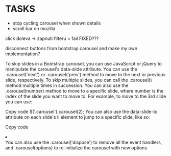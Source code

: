 # TASKS

- stop cycling carousel when shown details
- scroll bar on mozilla


 click doleva -> zapnuti filteru = fail FIXED???


disconnect buttons from bootstrap carousel and make my own implementation?


 To skip slides in a Bootstrap carousel, you can use JavaScript or jQuery to manipulate the carousel's data-slide attribute. You can use the .carousel('next') or .carousel('prev') method to move to the next or previous slide, respectively. To skip multiple slides, you can call the .carousel() method multiple times in succession.
You can also use the .carousel(number) method to move to a specific slide, where number is the index of the slide you want to move to.
For example, to move to the 3rd slide you can use:

Copy code
$('.carousel').carousel(2);
You can also use the data-slide-to attribute on each slide's li element to jump to a specific slide, like so:

Copy code
<li data-target="#myCarousel" data-slide-to="2"></li>
You can also use the .carousel('dispose') to remove all the event handlers, and .carousel(options) to re-initialize the carousel with new options